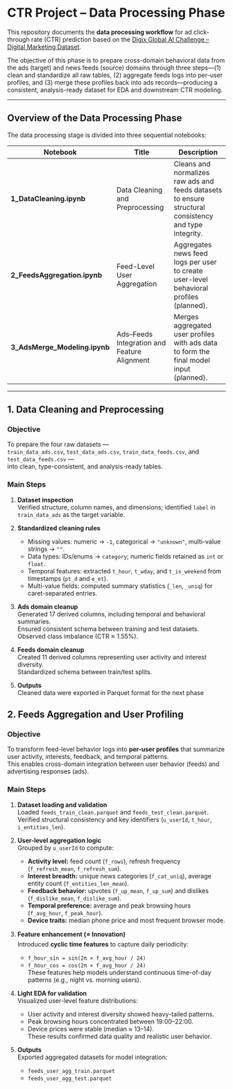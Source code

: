 # CTR Project – Data Processing Phase

This repository documents the **data processing workflow** for ad click-through rate (CTR) prediction based on the [Digix Global AI Challenge – Digital Marketing Dataset](https://www.kaggle.com/datasets/xiaojiu1414/digix-global-ai-challenge).

The objective of this phase is to prepare cross-domain behavioral data from the ads (target) and news feeds (source) domains through three steps—(1) clean and standardize all raw tables, (2) aggregate feeds logs into per-user profiles, and (3) merge these profiles back into ads records—producing a consistent, analysis-ready dataset for EDA and downstream CTR modeling.

---

## Overview of the Data Processing Phase

The data processing stage is divided into three sequential notebooks:

| Notebook | Title | Description |
|-----------|--------|-------------|
| **1_DataCleaning.ipynb** | Data Cleaning and Preprocessing | Cleans and normalizes raw ads and feeds datasets to ensure structural consistency and type integrity. |
| **2_FeedsAggregation.ipynb** | Feed-Level User Aggregation | Aggregates news feed logs per user to create user-level behavioral profiles (planned). |
| **3_AdsMerge_Modeling.ipynb** | Ads–Feeds Integration and Feature Alignment | Merges aggregated user profiles with ads data to form the final model input (planned). |



---

## 1. Data Cleaning and Preprocessing

### Objective
To prepare the four raw datasets —  
`train_data_ads.csv`, `test_data_ads.csv`, `train_data_feeds.csv`, and `test_data_feeds.csv` —  
into clean, type-consistent, and analysis-ready tables.

### Main Steps
1. **Dataset inspection**  
   Verified structure, column names, and dimensions; identified `label` in `train_data_ads` as the target variable.

2. **Standardized cleaning rules**  
   - Missing values: numeric → `-1`, categorical → `"unknown"`, multi-value strings → `""`.  
   - Data types: IDs/enums → `category`; numeric fields retained as `int` or `float`.  
   - Temporal features: extracted `t_hour`, `t_wday`, and `t_is_weekend` from timestamps (`pt_d` and `e_et`).  
   - Multi-value fields: computed summary statistics (`_len`, `_uniq`) for caret-separated entries.

3. **Ads domain cleanup**  
   Generated 17 derived columns, including temporal and behavioral summaries.  
   Ensured consistent schema between training and test datasets.  
   Observed class imbalance (CTR ≈ 1.55%).

4. **Feeds domain cleanup**  
   Created 11 derived columns representing user activity and interest diversity.  
   Standardized schema between train/test splits.  

5. **Outputs**  
   Cleaned data were exported in Parquet format for the next phase

## 2. Feeds Aggregation and User Profiling

### Objective
To transform feed-level behavior logs into **per-user profiles** that summarize user activity, interests, feedback, and temporal patterns.  
This enables cross-domain integration between user behavior (feeds) and advertising responses (ads).

### Main Steps
1. **Dataset loading and validation**  
   Loaded `feeds_train_clean.parquet` and `feeds_test_clean.parquet`.  
   Verified structural consistency and key identifiers (`u_userId`, `t_hour`, `i_entities_len`).

2. **User-level aggregation logic**  
   Grouped by `u_userId` to compute:
   - **Activity level:** feed count (`f_rows`), refresh frequency (`f_refresh_mean`, `f_refresh_sum`).  
   - **Interest breadth:** unique news categories (`f_cat_uniq`), average entity count (`f_entities_len_mean`).  
   - **Feedback behavior:** upvotes (`f_up_mean`, `f_up_sum`) and dislikes (`f_dislike_mean`, `f_dislike_sum`).  
   - **Temporal preference:** average and peak browsing hours (`f_avg_hour`, `f_peak_hour`).  
   - **Device traits:** median phone price and most frequent browser mode.

3. **Feature enhancement (⭐ Innovation)**  
   Introduced **cyclic time features** to capture daily periodicity:
   - `f_hour_sin = sin(2π × f_avg_hour / 24)`  
   - `f_hour_cos = cos(2π × f_avg_hour / 24)`  
   These features help models understand continuous time-of-day patterns (e.g., night vs. morning users).

4. **Light EDA for validation**  
   Visualized user-level feature distributions:
   - User activity and interest diversity showed heavy-tailed patterns.  
   - Peak browsing hours concentrated between 19:00–22:00.  
   - Device prices were stable (median ≈ 13–14).  
   These results confirmed data quality and realistic user behavior.

5. **Outputs**  
   Exported aggregated datasets for model integration:
   - `feeds_user_agg_train.parquet`  
   - `feeds_user_agg_test.parquet`  


